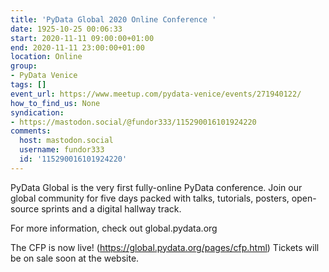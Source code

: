 ```yaml
---
title: 'PyData Global 2020 Online Conference '
date: 1925-10-25 00:06:33
start: 2020-11-11 09:00:00+01:00
end: 2020-11-11 23:00:00+01:00
location: Online
group:
- PyData Venice
tags: []
event_url: https://www.meetup.com/pydata-venice/events/271940122/
how_to_find_us: None
syndication:
- https://mastodon.social/@fundor333/115290016101924220
comments:
  host: mastodon.social
  username: fundor333
  id: '115290016101924220'
---
```



PyData Global is the very first fully-online PyData conference. Join our global community for five days packed with talks, tutorials, posters, open-source sprints and a digital hallway track.

For more information, check out global.pydata.org

The CFP is now live! (https://global.pydata.org/pages/cfp.html)
Tickets will be on sale soon at the website.
